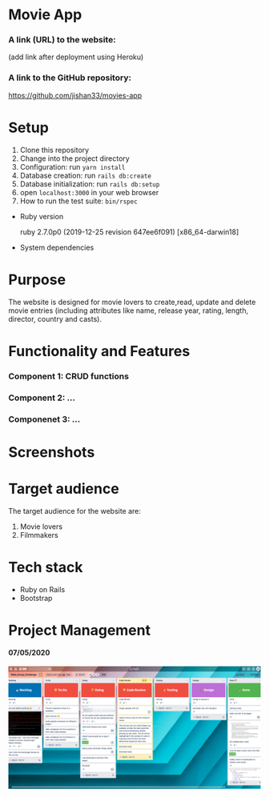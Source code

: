 # Movie App

### A link (URL) to the website:
(add link after deployment using Heroku)

### A link to the GitHub repository:
https://github.com/jishan33/movies-app

# Setup

1. Clone this repository
2. Change into the project directory
3. Configuration: run `yarn install`
4. Database creation: run `rails db:create`
5. Database initialization: run `rails db:setup`
6. open `localhost:3000` in your web browser
7. How to run the test suite: `bin/rspec`

* Ruby version

  ruby 2.7.0p0 (2019-12-25 revision 647ee6f091) [x86_64-darwin18]

* System dependencies

# Purpose

The website is designed for movie lovers to create,read, update and delete movie entries (including attributes like name, release year, rating, length, director, country and casts).

# Functionality and Features

### Component 1: CRUD functions

### Component 2: ...

### Componenet 3: ...

# Screenshots

# Target audience

The target audience for the website are:
  1. Movie lovers
  2. Filmmakers

# Tech stack
- Ruby on Rails
- Bootstrap

# Project Management

#### 07/05/2020
![avatar](app/assets/images/docs/Rails_Group_Challange_Trello_board_20200507.png)

